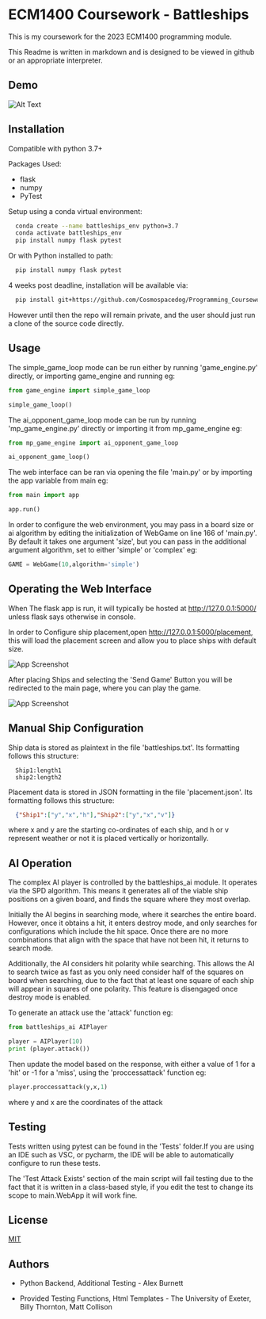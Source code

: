 
# ECM1400 Coursework - Battleships

This is my coursework for the 2023 ECM1400 programming module.  

This Readme is written in markdown and is designed to be viewed in github or an appropriate interpreter.

## Demo


![Alt Text](https://i.imgur.com/klWOMwY.gif)
## Installation

Compatible with python 3.7+  

Packages Used:
- flask
- numpy
- PyTest

Setup using a conda virtual environment:
```bash
  conda create --name battleships_env python=3.7
  conda activate battleships_env
  pip install numpy flask pytest
```
Or with Python installed to path:
```bash
  pip install numpy flask pytest
```

4 weeks post deadline, installation will be available via:
```bash
  pip install git+https://github.com/Cosmospacedog/Programming_Coursework_2023.git
```
However until then the repo will remain private, and the user should just run a clone of the source code directly.
## Usage
The simple_game_loop mode can be run either by running 'game_engine.py' directly, or importing game_engine and running eg:
```python
from game_engine import simple_game_loop 

simple_game_loop()
```
The ai_opponent_game_loop mode can be run by running 'mp_game_engine.py' directly or importing it from mp_game_engine eg:
```python
from mp_game_engine import ai_opponent_game_loop 

ai_opponent_game_loop()
```
The web interface can be ran via opening the file 'main.py' or by importing the app variable from main eg:
```python
from main import app 

app.run()
```
In order to configure the web environment, you may pass in a board size or ai algorithm by editing the initialization of WebGame on line 166 of 'main.py'. By default it takes one argument 'size', but you can pass in the additional argument algorithm, set to either 'simple' or 'complex' eg:
```python
GAME = WebGame(10,algorithm='simple')
```

## Operating the Web Interface
When The flask app is run, it will typically be hosted at http://127.0.0.1:5000/ unless flask says otherwise in console.  

In order to Configure ship placement,open http://127.0.0.1:5000/placement, this will load the placement screen and allow you to place ships with default size.

![App Screenshot](https://imgur.com/Kq63FMI.png)  

After placing Ships and selecting the 'Send Game' Button you will be redirected  to the main page, where you can play the game.

![App Screenshot](https://imgur.com/IncxVqK.png)
## Manual Ship Configuration
Ship data  is stored as plaintext in the file 'battleships.txt'. Its formatting follows this structure:
```
  Ship1:length1
  ship2:length2
```
Placement data is stored in JSON formatting in the file 'placement.json'. Its formatting follows this structure:
```json
  {"Ship1":["y","x","h"],"Ship2":["y","x","v"]}
```
where x and y are the starting co-ordinates of each ship, and h or v represent weather or not it is placed  vertically or horizontally.

## AI Operation

The complex AI player is controlled by the battleships_ai module. It operates via the SPD algorithm. This means it generates all of the viable ship positions on a given board, and finds the square where they most  overlap.  

Initially the AI begins in searching mode, where it searches the entire board. However, once it obtains a hit, it enters destroy mode, and only searches for configurations which include the hit space. Once there are no more combinations that align with the space that have not been hit, it returns to search mode.

Additionally, the AI considers hit polarity while searching. This allows the AI to search twice as fast as you only need consider half of the squares on board when searching, due to the fact that at least one square of each ship will appear in squares of one polarity. This feature is disengaged once destroy mode is enabled.

To generate an attack use the 'attack' function eg:
```python
from battleships_ai AIPlayer

player = AIPlayer(10)
print (player.attack())
```

Then update the model based on the response, with either a value of 1 for a 'hit' or -1 for a 'miss', using the 'proccessattack' function eg:
```python
player.proccessattack(y,x,1)
```
where y and x are the coordinates of the attack
## Testing
Tests written using pytest can be found in the 'Tests' folder.If you are using an IDE such as VSC, or pycharm, the IDE will be able to automatically configure to run these tests.  

The 'Test Attack Exists' section of the main script will fail testing due to the fact that it is written in a class-based style, if you edit the test to change its scope to main.WebApp it will work fine.

## License

[MIT](https://choosealicense.com/licenses/mit/)


## Authors

- Python Backend, Additional Testing - Alex Burnett 

- Provided Testing Functions, Html Templates - The University of Exeter, Billy Thornton, Matt Collison